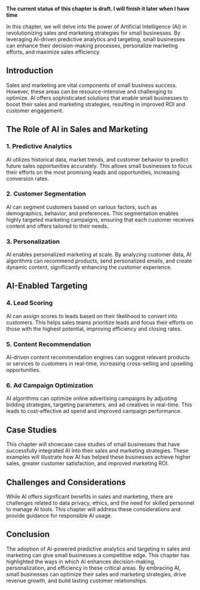 **The current status of this chapter is draft. I will finish it later when I have time**

In this chapter, we will delve into the power of Artificial Intelligence (AI) in revolutionizing sales and marketing strategies for small businesses. By leveraging AI-driven predictive analytics and targeting, small businesses can enhance their decision-making processes, personalize marketing efforts, and maximize sales efficiency.

Introduction
------------

Sales and marketing are vital components of small business success. However, these areas can be resource-intensive and challenging to optimize. AI offers sophisticated solutions that enable small businesses to boost their sales and marketing strategies, resulting in improved ROI and customer engagement.

The Role of AI in Sales and Marketing
-------------------------------------

### 1. **Predictive Analytics**

AI utilizes historical data, market trends, and customer behavior to predict future sales opportunities accurately. This allows small businesses to focus their efforts on the most promising leads and opportunities, increasing conversion rates.

### 2. **Customer Segmentation**

AI can segment customers based on various factors, such as demographics, behavior, and preferences. This segmentation enables highly targeted marketing campaigns, ensuring that each customer receives content and offers tailored to their needs.

### 3. **Personalization**

AI enables personalized marketing at scale. By analyzing customer data, AI algorithms can recommend products, send personalized emails, and create dynamic content, significantly enhancing the customer experience.

AI-Enabled Targeting
--------------------

### 4. **Lead Scoring**

AI can assign scores to leads based on their likelihood to convert into customers. This helps sales teams prioritize leads and focus their efforts on those with the highest potential, improving efficiency and closing rates.

### 5. **Content Recommendation**

AI-driven content recommendation engines can suggest relevant products or services to customers in real-time, increasing cross-selling and upselling opportunities.

### 6. **Ad Campaign Optimization**

AI algorithms can optimize online advertising campaigns by adjusting bidding strategies, targeting parameters, and ad creatives in real-time. This leads to cost-effective ad spend and improved campaign performance.

Case Studies
------------

This chapter will showcase case studies of small businesses that have successfully integrated AI into their sales and marketing strategies. These examples will illustrate how AI has helped these businesses achieve higher sales, greater customer satisfaction, and improved marketing ROI.

Challenges and Considerations
-----------------------------

While AI offers significant benefits in sales and marketing, there are challenges related to data privacy, ethics, and the need for skilled personnel to manage AI tools. This chapter will address these considerations and provide guidance for responsible AI usage.

Conclusion
----------

The adoption of AI-powered predictive analytics and targeting in sales and marketing can give small businesses a competitive edge. This chapter has highlighted the ways in which AI enhances decision-making, personalization, and efficiency in these critical areas. By embracing AI, small businesses can optimize their sales and marketing strategies, drive revenue growth, and build lasting customer relationships.
